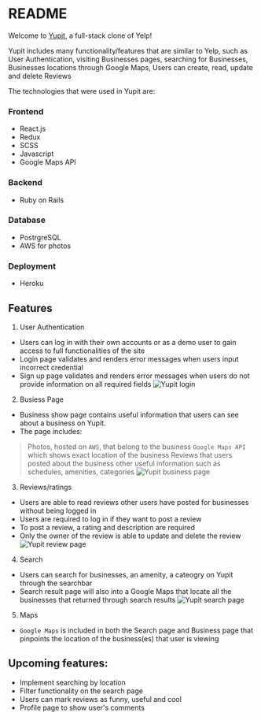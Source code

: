 # README

Welcome to [Yupit](https://yupit.herokuapp.com/#/), a full-stack clone of Yelp!

Yupit includes many functionality/features that are similar to Yelp, such as User Authentication, visiting Businesses pages, searching for Businesses, Businesses locations through Google Maps, Users can create, read, update and delete Reviews 

The technologies that were used in Yupit are:

### Frontend
* React.js
* Redux
* SCSS
* Javascript
* Google Maps API

### Backend
* Ruby on Rails

### Database
* PostrgreSQL
* AWS for photos

### Deployment
* Heroku

## Features
1. User Authentication
* Users can log in with their own accounts or as a demo user to gain access to full functionalities of the site
* Login page validates and renders error messages when users input incorrect credential
* Sign up page validates and renders error messages when users do not provide information on all required fields
![Yupit login](https://github.com/taihuynh812/Yupit/blob/main/app/assets/images/Login%20screen.png?raw=true)

2. Busiess Page
* Business show page contains useful information that users can see about a business on Yupit. 
* The page includes: 
> Photos, hosted on `AWS`, that belong to the business 
> `Google Maps API` which shows exact location of the business 
> Reviews that users posted about the business
> other useful information such as schedules, amenities, categories
![Yupit business page](https://github.com/taihuynh812/Yupit/blob/main/app/assets/images/Business_show.png?raw=true)

3. Reviews/ratings
* Users are able to read reviews other users have posted for businesses without being logged in
* Users are required to log in if they want to post a review
* To post a review, a rating and description are required 
* Only the owner of the review is able to update and delete the review
![Yupit review page](https://github.com/taihuynh812/Yupit/blob/main/app/assets/images/new_review.png?raw=true)

4. Search
* Users can search for businesses, an amenity, a cateogry on Yupit through the searchbar
* Search result page will also into a Google Maps that locate all the businesses that returned through search results
![Yupit search page](https://github.com/taihuynh812/Yupit/blob/main/app/assets/images/Search.png?raw=true)

5. Maps
* `Google Maps` is included in both the Search page and Business page that pinpoints the location of the business(es) that user is viewing

## Upcoming features:
* Implement searching by location
* Filter functionality on the search page
* Users can mark reviews as funny, useful and cool
* Profile page to show user's comments
